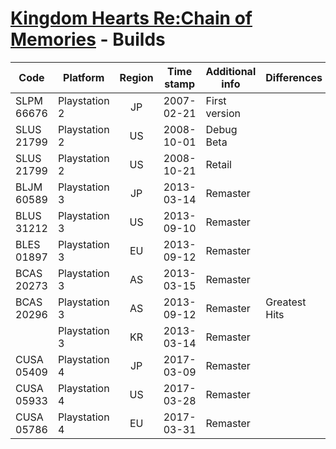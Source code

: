 # [Kingdom Hearts Re:Chain of Memories](index.md) - Builds

| Code       | Platform      | Region | Time stamp | Additional info | Differences               | Checksum                      |
|------------|---------------|:------:|------------|-----------------|---------------------------|-------------------------------|
| SLPM 66676 | Playstation 2 | JP     | 2007-02-21 | First version   |                           | http://redump.org/disc/7737/   |
| SLUS 21799 | Playstation 2 | US     | 2008-10-01 | Debug Beta      |                           |                               |
| SLUS 21799 | Playstation 2 | US     | 2008-10-21 | Retail          |                           | http://redump.org/disc/6411/   |
| BLJM 60589 | Playstation 3 | JP     | 2013-03-14 | Remaster        |                           |                               |
| BLUS 31212 | Playstation 3 | US     | 2013-09-10 | Remaster        |                           |                               |
| BLES 01897 | Playstation 3 | EU     | 2013-09-12 | Remaster        |                           |                               |
| BCAS 20273 | Playstation 3 | AS     | 2013-03-15 | Remaster        |                           |                               |
| BCAS 20296 | Playstation 3 | AS     | 2013-09-12 | Remaster        | Greatest Hits             |                               |
|            | Playstation 3 | KR     | 2013-03-14 | Remaster        |                           |                               |
| CUSA 05409 | Playstation 4 | JP     | 2017-03-09 | Remaster        |                           |                               |
| CUSA 05933 | Playstation 4 | US     | 2017-03-28 | Remaster        |                           |                               |
| CUSA 05786 | Playstation 4 | EU     | 2017-03-31 | Remaster        |                           |                               |
